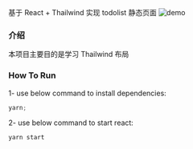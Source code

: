 基于 React + Thailwind 实现 todolist 静态页面
![demo](https://i.postimg.cc/jdDdD4Wr/fddg43565614.png)

### 介绍

本项目主要目的是学习 Thailwind 布局

### How To Run

1- use below command to install dependencies:

```javascript
yarn;
```

2- use below command to start react:

```
yarn start
```
